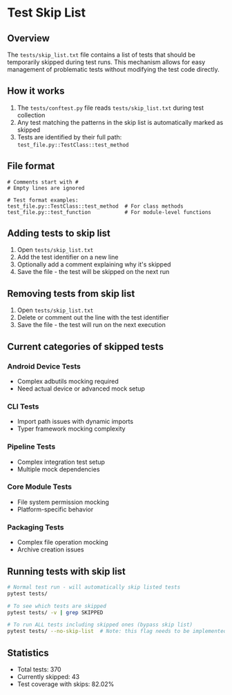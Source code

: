 # Test Skip List

## Overview
The `tests/skip_list.txt` file contains a list of tests that should be temporarily skipped during test runs. This mechanism allows for easy management of problematic tests without modifying the test code directly.

## How it works
1. The `tests/conftest.py` file reads `tests/skip_list.txt` during test collection
2. Any test matching the patterns in the skip list is automatically marked as skipped
3. Tests are identified by their full path: `test_file.py::TestClass::test_method`

## File format
```
# Comments start with #
# Empty lines are ignored

# Test format examples:
test_file.py::TestClass::test_method  # For class methods
test_file.py::test_function           # For module-level functions
```

## Adding tests to skip list
1. Open `tests/skip_list.txt`
2. Add the test identifier on a new line
3. Optionally add a comment explaining why it's skipped
4. Save the file - the test will be skipped on the next run

## Removing tests from skip list
1. Open `tests/skip_list.txt`
2. Delete or comment out the line with the test identifier
3. Save the file - the test will run on the next execution

## Current categories of skipped tests

### Android Device Tests
- Complex adbutils mocking required
- Need actual device or advanced mock setup

### CLI Tests
- Import path issues with dynamic imports
- Typer framework mocking complexity

### Pipeline Tests
- Complex integration test setup
- Multiple mock dependencies

### Core Module Tests
- File system permission mocking
- Platform-specific behavior

### Packaging Tests
- Complex file operation mocking
- Archive creation issues

## Running tests with skip list
```bash
# Normal test run - will automatically skip listed tests
pytest tests/

# To see which tests are skipped
pytest tests/ -v | grep SKIPPED

# To run ALL tests including skipped ones (bypass skip list)
pytest tests/ --no-skip-list  # Note: this flag needs to be implemented if needed
```

## Statistics
- Total tests: 370
- Currently skipped: 43
- Test coverage with skips: 82.02%
